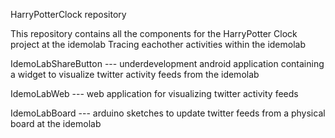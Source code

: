 HarryPotterClock repository

This repository contains all the components for the HarryPotter Clock project at the idemolab
Tracing eachother activities within the idemolab

IdemoLabShareButton --- underdevelopment android application containing a widget to visualize twitter activity feeds from the idemolab

IdemoLabWeb --- web application for visualizing twitter activity feeds

IdemoLabBoard --- arduino sketches to update twitter feeds from a physical board at the idemolab




